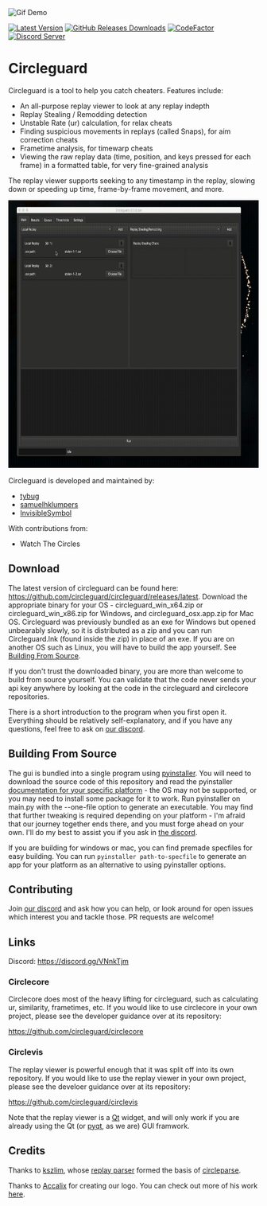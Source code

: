 
<img src="readme_resources/logo.png" alt="Gif Demo" width="200" height="200"/>

[![Latest Version](https://img.shields.io/github/release/circleguard/circleguard?label=Latest%20version)](https://circleguard.dev/download)
[![GitHub Releases Downloads](https://img.shields.io/github/downloads/circleguard/circleguard/total?label=Downloads)](https://circleguard.dev/download)
[![CodeFactor](https://www.codefactor.io/repository/github/circleguard/circleguard/badge)](https://www.codefactor.io/repository/github/circleguard/circleguard)
[![Discord Server](https://img.shields.io/discord/532476765860265984?label=Discord&logo=discord&logoColor=%23FFFFFF)](https://discord.gg/e84qxkQ)

# Circleguard

Circleguard is a tool to help you catch cheaters. Features include:

* An all-purpose replay viewer to look at any replay indepth
* Replay Stealing / Remodding detection
* Unstable Rate (ur) calculation, for relax cheats
* Finding suspicious movements in replays (called Snaps), for aim correction cheats
* Frametime analysis, for timewarp cheats
* Viewing the raw replay data (time, position, and keys pressed for each frame) in a formatted table, for very fine-grained analysis

The replay viewer supports seeking to any timestamp in the replay, slowing down or speeding up time, frame-by-frame movement, and more.

<img src="readme_resources/demo.gif" alt="Gif Demo" width="728" height="538"/>

Circleguard is developed and maintained by:

* [tybug](https://github.com/tybug)
* [samuelhklumpers](https://github.com/samuelhklumpers)
* [InvisibleSymbol](https://github.com/InvisibleSymbol)

With contributions from:

* Watch The Circles

## Download

The latest version of circleguard can be found here: <https://github.com/circleguard/circleguard/releases/latest>. Download the appropriate binary for your OS - circleguard_win_x64.zip or circleguard_win_x86.zip for Windows, and circleguard_osx.app.zip for Mac OS. Circleguard was previously bundled as an exe for Windows but opened unbearably slowly, so it is distributed as a zip and you can run Circleguard.lnk (found inside the zip) in place of an exe. If you are on another OS such as Linux, you will have to build the app yourself. See [Building From Source](#building-from-source).

If you don't trust the downloaded binary, you are more than welcome to build from source yourself. You can validate that the code never sends your api key anywhere by looking at the code in the circleguard and circlecore repositories.

There is a short introduction to the program when you first open it. Everything should be relatively self-explanatory, and if you have any questions, feel free to ask on [our discord](https://discord.gg/VNnkTjm).

## Building From Source

The gui is bundled into a single program using [pyinstaller](https://pyinstaller.readthedocs.io/en/stable/). You will need to download the source code of this repository and read the pyinstaller [documentation for your specific platform](https://pyinstaller.readthedocs.io/en/stable/requirements.html) - the OS may not be supported, or you may need to install some package for it to work. Run pyinstaller on main.py with the --one-file option to generate an executable. You may find that further tweaking is required depending on your platform - I'm afraid that our journey together ends there, and you must forge ahead on your own. I'll do my best to assist you if you ask in [the discord](https://discord.gg/VNnkTjm).

If you are building for windows or mac, you can find premade specfiles for easy building. You can run `pyinstaller path-to-specfile` to generate an app for your platform as an alternative to using pyinstaller options.

## Contributing

Join [our discord](https://discord.gg/VNnkTjm) and ask how you can help, or look around for open issues which interest you and tackle those. PR requests are welcome!

## Links

Discord: <https://discord.gg/VNnkTjm>

### Circlecore

Circlecore does most of the heavy lifting for circleguard, such as calculating ur, similarity, frametimes, etc. If you would like to use circlecore in your own project, please see the developer guidance over at its repository:

<https://github.com/circleguard/circlecore>

### Circlevis

The replay viewer is powerful enough that it was split off into its own repository. If you would like to use the replay viewer in your own project, please see the develoer guidance over at its repository:

<https://github.com/circleguard/circlevis>

Note that the replay viewer is a [Qt](https://doc.qt.io/) widget, and will only work if you are already using the Qt (or [pyqt](https://pypi.org/project/PyQt5/), as we are) GUI framwork.

## Credits

Thanks to [kszlim](https://github.com/kszlim), whose [replay parser](https://github.com/kszlim/osu-replay-parser) formed the basis of [circleparse](https://github.com/circleguard/osu-replay-parser).

Thanks to [Accalix](https://twitter.com/Accalix_) for creating our logo. You can check out more of his work [here](https://accalixgfx.com/index.php).
